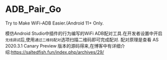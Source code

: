 # ADB_Pair_Go
Try to Make WiFi-ADB Easier.(Android 11+ Only.

模仿Android Studio中插件的行为编写的WiFi ADB配对工具.在开发者设置中开启`无线调试`后,使用`通过二维码配对`选项扫描二维码即可完成配对.
配对原理是查看 AS 2020.3.1 Canary Preview 版本的源码得来,在博客中有详细介绍:https://saltedfish.fun/index.php/archives/29/
